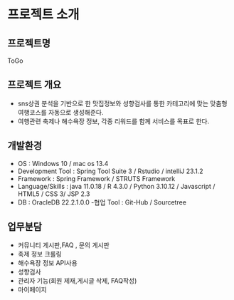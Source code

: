 # 프로젝트 소개

## 프로젝트명
ToGo

## 프로젝트 개요
-  sns상권 분석을 기반으로 한 맛집정보와 성향검사를 통한 카테고리에 맞는 맞춤형 여행코스를 자동으로 생성해준다.
- 여행관련 축제나 해수욕장 정보, 각종 리워드를 함께 서비스를 목표로 한다.
  
## 개발환경
- OS : Windows 10 / mac os 13.4
- Development Tool : Spring Tool Suite 3 / Rstudio / intelliJ 23.1.2
- Framework : Spring Framework / STRUTS Framework 
- Language/Skills : java 11.0.18 / R 4.3.0 / Python 3.10.12 / Javascript / HTML5 / CSS 3/ JSP 2.3
- DB : OracleDB 22.2.1.0.0
-협업 Tool : Git-Hub / Sourcetree
## 업무분담
- 커뮤니티 게시판,FAQ , 문의 게시판
- 축제 정보 크롤링
- 해수욕장 정보 API사용
- 성향검사
- 관리자 기능(회원 제재,게시글 삭제, FAQ작성)
- 마이페이지
